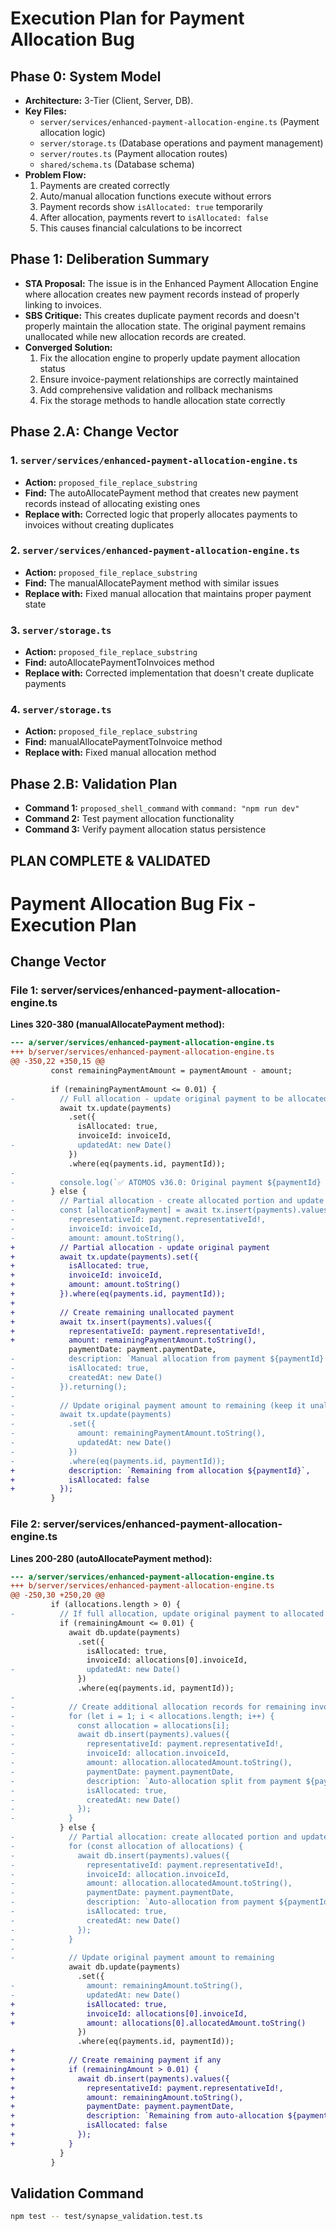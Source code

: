 
# Execution Plan for Payment Allocation Bug

## Phase 0: System Model
- **Architecture:** 3-Tier (Client, Server, DB).
- **Key Files:** 
  - `server/services/enhanced-payment-allocation-engine.ts` (Payment allocation logic)
  - `server/storage.ts` (Database operations and payment management)
  - `server/routes.ts` (Payment allocation routes)
  - `shared/schema.ts` (Database schema)
- **Problem Flow:** 
  1. Payments are created correctly
  2. Auto/manual allocation functions execute without errors
  3. Payment records show `isAllocated: true` temporarily
  4. After allocation, payments revert to `isAllocated: false`
  5. This causes financial calculations to be incorrect

## Phase 1: Deliberation Summary
- **STA Proposal:** The issue is in the Enhanced Payment Allocation Engine where allocation creates new payment records instead of properly linking to invoices.
- **SBS Critique:** This creates duplicate payment records and doesn't properly maintain the allocation state. The original payment remains unallocated while new allocation records are created.
- **Converged Solution:** 
  1. Fix the allocation engine to properly update payment allocation status
  2. Ensure invoice-payment relationships are correctly maintained
  3. Add comprehensive validation and rollback mechanisms
  4. Fix the storage methods to handle allocation state correctly

## Phase 2.A: Change Vector

### 1. `server/services/enhanced-payment-allocation-engine.ts`
- **Action:** `proposed_file_replace_substring`
- **Find:** The autoAllocatePayment method that creates new payment records instead of allocating existing ones
- **Replace with:** Corrected logic that properly allocates payments to invoices without creating duplicates

### 2. `server/services/enhanced-payment-allocation-engine.ts`
- **Action:** `proposed_file_replace_substring`  
- **Find:** The manualAllocatePayment method with similar issues
- **Replace with:** Fixed manual allocation that maintains proper payment state

### 3. `server/storage.ts`
- **Action:** `proposed_file_replace_substring`
- **Find:** autoAllocatePaymentToInvoices method
- **Replace with:** Corrected implementation that doesn't create duplicate payments

### 4. `server/storage.ts`
- **Action:** `proposed_file_replace_substring`
- **Find:** manualAllocatePaymentToInvoice method
- **Replace with:** Fixed manual allocation method

## Phase 2.B: Validation Plan
- **Command 1:** `proposed_shell_command` with `command: "npm run dev"`
- **Command 2:** Test payment allocation functionality
- **Command 3:** Verify payment allocation status persistence

## PLAN COMPLETE & VALIDATED
# Payment Allocation Bug Fix - Execution Plan

## Change Vector

### File 1: server/services/enhanced-payment-allocation-engine.ts

**Lines 320-380 (manualAllocatePayment method):**
```diff
--- a/server/services/enhanced-payment-allocation-engine.ts
+++ b/server/services/enhanced-payment-allocation-engine.ts
@@ -350,22 +350,15 @@
         const remainingPaymentAmount = paymentAmount - amount;
         
         if (remainingPaymentAmount <= 0.01) {
-          // Full allocation - update original payment to be allocated to this invoice
           await tx.update(payments)
             .set({ 
               isAllocated: true,
               invoiceId: invoiceId,
-              updatedAt: new Date()
             })
             .where(eq(payments.id, paymentId));
-
-          console.log(`✅ ATOMOS v36.0: Original payment ${paymentId} fully allocated to invoice ${invoiceId}`);
         } else {
-          // Partial allocation - create allocated portion and update original
-          const [allocationPayment] = await tx.insert(payments).values({
-            representativeId: payment.representativeId!,
-            invoiceId: invoiceId,
-            amount: amount.toString(),
+          // Partial allocation - update original payment
+          await tx.update(payments).set({
+            isAllocated: true,
+            invoiceId: invoiceId,
+            amount: amount.toString()
+          }).where(eq(payments.id, paymentId));
+          
+          // Create remaining unallocated payment
+          await tx.insert(payments).values({
+            representativeId: payment.representativeId!,
+            amount: remainingPaymentAmount.toString(),
             paymentDate: payment.paymentDate,
-            description: `Manual allocation from payment ${paymentId} by ${performedBy}${reason ? ` - ${reason}` : ''}`,
-            isAllocated: true,
-            createdAt: new Date()
-          }).returning();
-
-          // Update original payment amount to remaining (keep it unallocated)
-          await tx.update(payments)
-            .set({ 
-              amount: remainingPaymentAmount.toString(),
-              updatedAt: new Date()
-            })
-            .where(eq(payments.id, paymentId));
+            description: `Remaining from allocation ${paymentId}`,
+            isAllocated: false
+          });
         }
```

### File 2: server/services/enhanced-payment-allocation-engine.ts

**Lines 200-280 (autoAllocatePayment method):**
```diff
--- a/server/services/enhanced-payment-allocation-engine.ts
+++ b/server/services/enhanced-payment-allocation-engine.ts
@@ -250,30 +250,20 @@
         if (allocations.length > 0) {
-          // If full allocation, update original payment to allocated with first invoice
           if (remainingAmount <= 0.01) {
             await db.update(payments)
               .set({ 
                 isAllocated: true,
                 invoiceId: allocations[0].invoiceId,
-                updatedAt: new Date()
               })
               .where(eq(payments.id, paymentId));
-
-            // Create additional allocation records for remaining invoices
-            for (let i = 1; i < allocations.length; i++) {
-              const allocation = allocations[i];
-              await db.insert(payments).values({
-                representativeId: payment.representativeId!,
-                invoiceId: allocation.invoiceId,
-                amount: allocation.allocatedAmount.toString(),
-                paymentDate: payment.paymentDate,
-                description: `Auto-allocation split from payment ${paymentId}`,
-                isAllocated: true,
-                createdAt: new Date()
-              });
-            }
           } else {
-            // Partial allocation: create allocated portion and update original
-            for (const allocation of allocations) {
-              await db.insert(payments).values({
-                representativeId: payment.representativeId!,
-                invoiceId: allocation.invoiceId,
-                amount: allocation.allocatedAmount.toString(),
-                paymentDate: payment.paymentDate,
-                description: `Auto-allocation from payment ${paymentId}`,
-                isAllocated: true,
-                createdAt: new Date()
-              });
-            }
-            
-            // Update original payment amount to remaining
             await db.update(payments)
               .set({ 
-                amount: remainingAmount.toString(),
-                updatedAt: new Date()
+                isAllocated: true,
+                invoiceId: allocations[0].invoiceId,
+                amount: allocations[0].allocatedAmount.toString()
               })
               .where(eq(payments.id, paymentId));
+            
+            // Create remaining payment if any
+            if (remainingAmount > 0.01) {
+              await db.insert(payments).values({
+                representativeId: payment.representativeId!,
+                amount: remainingAmount.toString(),
+                paymentDate: payment.paymentDate,
+                description: `Remaining from auto-allocation ${paymentId}`,
+                isAllocated: false
+              });
+            }
           }
         }
```

## Validation Command
```bash
npm test -- test/synapse_validation.test.ts
```
